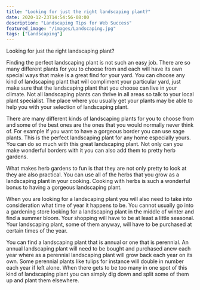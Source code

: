 ```yaml
---
title: "Looking for just the right landscaping plant?"
date: 2020-12-23T14:54:56-08:00
description: "Landscaping Tips for Web Success"
featured_image: "/images/Landscaping.jpg"
tags: ["Landscaping"]
---
```


Looking for just the right landscaping plant? 

Finding the perfect landscaping plant is not such an easy job. There are so many different plants for you to choose from and each will have its own special ways that make is a great find for your yard. You can choose any kind of landscaping plant that will compliment your particular yard, just make sure that the landscaping plant that you choose can live in your climate. Not all landscaping plants can thrive in all areas so talk to your local plant specialist. The place where you usually get your plants may be able to help you with your selection of landscaping plant. 

There are many different kinds of landscaping plants for you to choose from and some of the best ones are the ones that you would normally never think of. For example if you want to have a gorgeous border you can use sage plants. This is the perfect landscaping plant for any home especially yours. You can do so much with this great landscaping plant. Not only can you make wonderful borders with it you can also add them to pretty herb gardens. 

What makes herb gardens to fun is that they are not only pretty to look at they are also practical. You can use all of the herbs that you grow as a landscaping plant in your cooking. Cooking with herbs is such a wonderful bonus to having a gorgeous landscaping plant. 

When you are looking for a landscaping plant you will also need to take into consideration what time of year it happens to be. You cannot usually go into a gardening store looking for a landscaping plant in the middle of winter and find a summer bloom. Your shopping will have to be at least a little seasonal. Your landscaping plant, some of them anyway, will have to be purchased at certain times of the year. 

You can find a landscaping plant that is annual or one that is perennial. An annual landscaping plant will need to be bought and purchased anew each year where as a perennial landscaping plant will grow back each year on its own. Some perennial plants like tulips for instance will double in number each year if left alone. When there gets to be too many in one spot of this kind of landscaping plant you can simply dig down and split some of them up and plant them elsewhere. 



